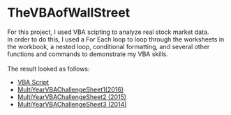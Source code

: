# TheVBAofWallStreet
For this project, I used VBA scipting to analyze real stock market data. <br>
In order to do this, I used a For Each loop to loop through the worksheets in the workbook, a nested loop, conditional formatting, and several other functions and commands to demonstrate my VBA skills.<br>
<br>
The result looked as follows: <br>
* [VBA Script](VBA_MultiYearChallenge.bas)
* [MultiYearVBAChallengeSheet1(2016)](https://github.com/yperez0914/TheVBAofWallStreet/blob/main/VBA_MultiYearChallenge_Sheet1%20(2016).png?raw=true)
* [MultiYearVBAChallengeSheet2 (2015)](https://github.com/yperez0914/TheVBAofWallStreet/blob/main/VBA_MultiYearChallenge_Sheet2%20(2015).png?raw=true)
* [MultiYearVBAChallengeSheet3 (2014)](https://github.com/yperez0914/TheVBAofWallStreet/blob/main/VBA_MultiYearChallenge_Sheet3%20(2014).png?raw=true)



    
